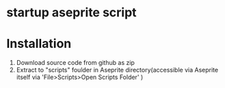 # startup aseprite script

# Installation
1) Download source code from github as zip
2) Extract to "scripts" foulder in Aseprite directory(accessible via Aseprite itself via 'File>Scripts>Open Scripts Folder' )
